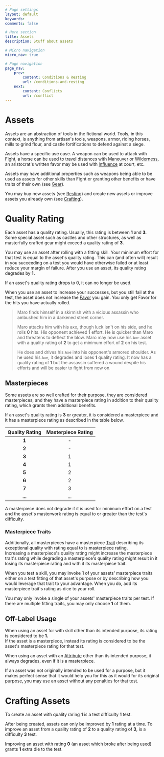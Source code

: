```yaml
---
# Page settings
layout: default
keywords:
comments: false

# Hero section
title: Assets
description: Stuff about assets

# Micro navigation
micro_nav: true

# Page navigation
page_nav:
    prev:
        content: Conditions & Resting
        url: /conditions-and-resting
    next:
        content: Conflicts
        url: /conflict
---
```


# Assets

Assets are an abstraction of tools in the fictional world. Tools, in this context, is anything from artisan's tools, weapons, armor, riding horses, mills to grind flour, and castle fortifications to defend against a siege.

Assets have a specific use case. A weapon can be used to attack with [Fight](/skill-list#fight), a horse can be used to travel distances with [Maneuver](/skill-list#maneuver) or [Wilderness](/skill-list#wilderness), an aristocrat's written favor may be used with [Influence](/skill-list#influence) at court, etc.

Assets may have additional properties such as weapons being able to be used as assets for other skills than Fight or granting other benefits or have traits of their own (see [Gear](/gear)).

You may buy new assets (see [Resting](/conditions-and-resting#crafting)) and create new assets or improve assets you already own (see [Crafting](/#crafting)).


# Quality Rating

Each asset has a quality rating. Usually, this rating is between **1** and **3.** Some special asset such as castles and other structures, as well as masterfully crafted gear might exceed a quality rating of **3.**

You may use an asset after rolling with a fitting skill. Your minimum effort for that test is equal to the asset's quality rating. This can (and often will) result in you succeeding on a test you would have otherwise failed or at least reduce your margin of failure. After you use an asset, its quality rating degrades by **1.**

If an asset's quality rating drops to 0, it can no longer be used.

When you use an asset to increase your successes, but you still fail at the test, the asset does not increase the [Favor](/character#favor) you gain. You only get Favor for the hits you have actually rolled.

> Maro finds himself in a skirmish with a vicious assassin who ambushed him in a darkened street corner.
> 
> Maro attacks him with his axe, though luck isn't on his side, and he rolls **0** hits. His opponent achieved **1** effort. He is quicker than Maro and threatens to deflect the blow. Maro may now use his `Axe` asset with a quality rating of **2** to get a minimum effort of **2** on his test.
> 
> He does and drives his `Axe` into his opponent's armored shoulder. As he used his `Axe`, it degrades and loses **1** quality rating. It now has a quality rating of **1** but the assassin suffered a wound despite his efforts and will be easier to fight from now on.


## Masterpieces

Some assets are so well crafted for their purpose, they are considered masterpieces, and they have a masterpiece rating in addition to their quality rating, which grants them additional benefits.

If an asset's quality rating is **3** or greater, it is considered a masterpiece and it has a masterpiece rating as described in the table below.

| Quality Rating | Masterpiece Rating |
|:--------------:|:------------------:|
|     **1**      |         -          |
|     **2**      |         -          |
|     **3**      |         1          |
|     **4**      |         1          |
|     **5**      |         2          |
|     **6**      |         2          |
|     **7**      |         3          |
|    **...**     |        ...         |

A masterpiece does not degrade if it is used for minimum effort on a test and the asset's masterwork rating is equal to or greater than the test's difficulty.

### Masterpiece Traits

Additionally, all masterpieces have a masterpiece [Trait](/character#traits) describing its exceptional quality with rating equal to is masterpiece rating.  
Increasing a masterpiece's quality rating might increase the masterpiece trait's rating while degrading a masterpiece's quality rating might result in it losing its masterpiece rating and with it its masterpiece trait.

When you test a skill, you may invoke **1** of your assets' masterpiece traits either on a test fitting of that asset's purpose or by describing how you would leverage that trait to your advantage. When you do, add its masterpiece trait's rating as dice to your roll.

You may only invoke a single of your assets' masterpiece traits per test. If there are multiple fitting traits, you may only choose **1** of them.


## Off-Label Usage

When using an asset for with skill other than its intended purpose, its rating is considered to be **1.**  
If the asset is a masterpiece, instead its rating is considered to be the asset's masterpiece rating for that test.

When using an asset with an [Attribute](/character#attributes) other than its intended purpose, it always degrades, even if it is a masterpiece.

If an asset was not originally intended to be used for a purpose, but it makes perfect sense that it would help you for this as it would for its original purpose, you may use an asset without any penalties for that test.



# Crafting Assets

To create an asset with quality raring **1** is a test difficulty **1** test.

After being created, assets can only be improved by **1** rating at a time. To improve an asset from a quality rating of **2** to a quality rating of **3,** is a difficulty **3** test.

Improving an asset with rating **0** (an asset which broke after being used) grants **1** extra die to the test.
